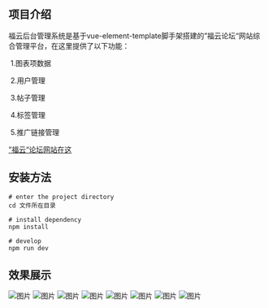 ## 项目介绍

福云后台管理系统是基于vue-element-template脚手架搭建的”福云论坛“网站综合管理平台，在这里提供了以下功能：

​	1.图表项数据

​	2.用户管理

​	3.帖子管理

​	4.标签管理

​	5.推广链接管理

[”福云“论坛网站在这](120.76.202.109)

## 安装方法

```
# enter the project directory
cd 文件所在目录

# install dependency
npm install

# develop
npm run dev
```



## 效果展示
![图片](https://user-images.githubusercontent.com/113772707/211502307-4d122a74-384b-4d7a-9d4e-8b523d61cc98.png)
![图片](https://user-images.githubusercontent.com/113772707/211502340-efb9cc45-7058-4f59-8c1c-28179fb3fcf5.png)
![图片](https://user-images.githubusercontent.com/113772707/211502361-7eda8ec6-d94a-47b0-b4ea-fb9a7a5043db.png)
![图片](https://user-images.githubusercontent.com/113772707/211502383-efd66721-fbd4-4ee8-96dc-635a090e542b.png)
![图片](https://user-images.githubusercontent.com/113772707/211502395-b0ffbe69-7397-41ee-a504-6b04c254f0ca.png)
![图片](https://user-images.githubusercontent.com/113772707/211502410-9764249c-53f4-4099-b2af-f1f87b65e53b.png)
![图片](https://user-images.githubusercontent.com/113772707/211502450-2c95194c-b7a3-4eea-95ac-23fdcc0e8d38.png)
![图片](https://user-images.githubusercontent.com/113772707/211502476-10d2d85c-d654-4797-877b-42eb05ba9e18.png)
